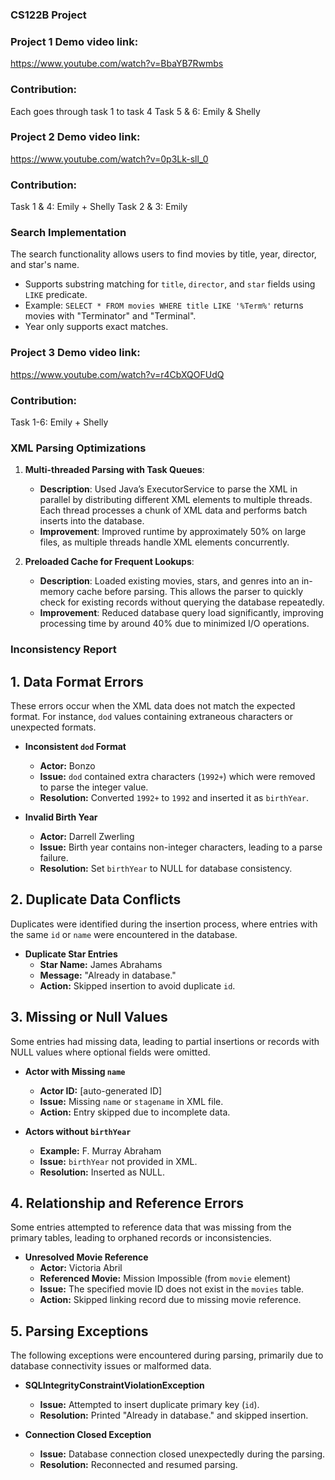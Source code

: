 ### CS122B Project

### Project 1 Demo video link: 
https://www.youtube.com/watch?v=BbaYB7Rwmbs

### Contribution: 
Each goes through task 1 to task 4
Task 5 & 6: Emily & Shelly


### Project 2 Demo video link:
https://www.youtube.com/watch?v=0p3Lk-sll_0

### Contribution:
Task 1 & 4: Emily + Shelly
Task 2 & 3: Emily

### Search Implementation
The search functionality allows users to find movies by title, year, director, and star's name.
- Supports substring matching for `title`, `director`, and `star` fields using `LIKE` predicate.
- Example: `SELECT * FROM movies WHERE title LIKE '%Term%'` returns movies with "Terminator" and "Terminal".
- Year only supports exact matches.


### Project 3 Demo video link:
https://www.youtube.com/watch?v=r4CbXQOFUdQ

### Contribution:
Task 1-6: Emily + Shelly

### XML Parsing Optimizations
1. **Multi-threaded Parsing with Task Queues**:
    - **Description**: Used Java’s ExecutorService to parse the XML in parallel by distributing different XML elements to multiple threads. Each thread processes a chunk of XML data and performs batch inserts into the database.
    - **Improvement**: Improved runtime by approximately 50% on large files, as multiple threads handle XML elements concurrently.

2. **Preloaded Cache for Frequent Lookups**:
    - **Description**: Loaded existing movies, stars, and genres into an in-memory cache before parsing. This allows the parser to quickly check for existing records without querying the database repeatedly.
    - **Improvement**: Reduced database query load significantly, improving processing time by around 40% due to minimized I/O operations.

### Inconsistency Report

## 1. Data Format Errors
These errors occur when the XML data does not match the expected format. For instance, `dod` values containing extraneous characters or unexpected formats.

- **Inconsistent `dod` Format**
   - **Actor:** Bonzo
   - **Issue:** `dod` contained extra characters (`1992+`) which were removed to parse the integer value.
   - **Resolution:** Converted `1992+` to `1992` and inserted it as `birthYear`.

- **Invalid Birth Year**
   - **Actor:** Darrell Zwerling
   - **Issue:** Birth year contains non-integer characters, leading to a parse failure.
   - **Resolution:** Set `birthYear` to NULL for database consistency.

## 2. Duplicate Data Conflicts
Duplicates were identified during the insertion process, where entries with the same `id` or `name` were encountered in the database.

- **Duplicate Star Entries**
   - **Star Name:** James Abrahams
   - **Message:** "Already in database."
   - **Action:** Skipped insertion to avoid duplicate `id`.

## 3. Missing or Null Values
Some entries had missing data, leading to partial insertions or records with NULL values where optional fields were omitted.

- **Actor with Missing `name`**
   - **Actor ID:** [auto-generated ID]
   - **Issue:** Missing `name` or `stagename` in XML file.
   - **Action:** Entry skipped due to incomplete data.

- **Actors without `birthYear`**
   - **Example:** F. Murray Abraham
   - **Issue:** `birthYear` not provided in XML.
   - **Resolution:** Inserted as NULL.

## 4. Relationship and Reference Errors
Some entries attempted to reference data that was missing from the primary tables, leading to orphaned records or inconsistencies.

- **Unresolved Movie Reference**
   - **Actor:** Victoria Abril
   - **Referenced Movie:** Mission Impossible (from `movie` element)
   - **Issue:** The specified movie ID does not exist in the `movies` table.
   - **Action:** Skipped linking record due to missing movie reference.

## 5. Parsing Exceptions
The following exceptions were encountered during parsing, primarily due to database connectivity issues or malformed data.

- **SQLIntegrityConstraintViolationException**
   - **Issue:** Attempted to insert duplicate primary key (`id`).
   - **Resolution:** Printed "Already in database." and skipped insertion.

- **Connection Closed Exception**
   - **Issue:** Database connection closed unexpectedly during the parsing.
   - **Resolution:** Reconnected and resumed parsing.
